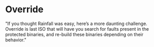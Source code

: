 # Override
"If you thought Rainfall was easy, here’s a more daunting challenge. Override is last ISO that will have you search for faults present in the protected binaries, and re-build these binaries depending on their behavior."
